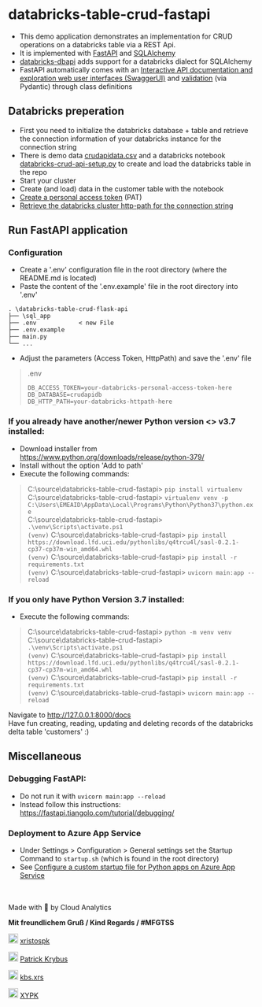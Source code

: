 # databricks-table-crud-fastapi
- This demo application demonstrates an implementation for CRUD operations on a databricks table via a REST Api.
- It is implemented with [FastAPI](https://fastapi.tiangolo.com/) and [SQLAlchemy](https://fastapi.tiangolo.com/tutorial/sql-databases/)
- [databricks-dbapi](https://flynn.gg/blog/databricks-sqlalchemy-dialect/) adds support for a databricks dialect for SQLAlchemy
- FastAPI automatically comes with an [Interactive API documentation and exploration web user interfaces (SwaggerUI)](https://fastapi.tiangolo.com/features/) and [validation](https://fastapi.tiangolo.com/features/#validation) (via Pydantic) through class definitions

## Databricks preperation
- First you need to initialize the databricks database + table and retrieve the connection information of your databricks instance for the connection string
- There is demo data [crudapidata.csv](https://github.com/xristospk/databricks-table-crud-fastapi/blob/master/crudapidata.csv) and a databricks notebook [databricks-crud-api-setup.py](https://github.com/xristospk/databricks-table-crud-fastapi/blob/master/databricks-crud-api-setup.py) to create and load the databricks table in the repo
- Start your cluster
- Create (and load) data in the customer table with the notebook
- [Create a personal access token](https://docs.databricks.com/dev-tools/api/latest/authentication.html#:~:text=Generate%20a%20personal%20access%20token,-This%20section%20describes&text=in%20the%20upper%20right%20corner,the%20Generate%20New%20Token%20button.) (PAT)
- [Retrieve the databricks cluster http-path for the connection string](https://docs.databricks.com/integrations/bi/jdbc-odbc-bi.html#get-server-hostname-port-http-path-and-jdbc-url) 


## Run FastAPI application
### Configuration
- Create a '.env' configuration file in the root directory (where the README.md is located)
- Paste the content of the '.env.example' file in the root directory into '.env' 

```
. \databricks-table-crud-flask-api
├── \sql_app
├── .env            < new File
├── .env.example
├── main.py
└── ...
```

- Adjust the parameters (Access Token, HttpPath) and save the '.env' file

> .env
> ```
> DB_ACCESS_TOKEN=your-databricks-personal-access-token-here
> DB_DATABASE=crudapidb
> DB_HTTP_PATH=your-databricks-httpath-here
> ```

### If you already have another/newer Python version <> v3.7 installed:
- Download installer from https://www.python.org/downloads/release/python-379/
- Install without the option 'Add to path'
- Execute the following commands:

> C:\source\databricks-table-crud-fastapi> `pip install virtualenv`  
> C:\source\databricks-table-crud-fastapi> `virtualenv venv -p C:\Users\EMEAID\AppData\Local\Programs\Python\Python37\python.exe`  
> C:\source\databricks-table-crud-fastapi> `.\venv\Scripts\activate.ps1`  
> `(venv)` C:\source\databricks-table-crud-fastapi> `pip install https://download.lfd.uci.edu/pythonlibs/q4trcu4l/sasl-0.2.1-cp37-cp37m-win_amd64.whl`  
> `(venv)` C:\source\databricks-table-crud-fastapi> `pip install -r requirements.txt`  
> `(venv)` C:\source\databricks-table-crud-fastapi> `uvicorn main:app --reload`  


### If you only have Python Version 3.7 installed:
- Execute the following commands:
> C:\source\databricks-table-crud-fastapi> `python -m venv venv`  
> C:\source\databricks-table-crud-fastapi> `.\venv\Scripts\activate.ps1`  
> `(venv)` C:\source\databricks-table-crud-fastapi> `pip install https://download.lfd.uci.edu/pythonlibs/q4trcu4l/sasl-0.2.1-cp37-cp37m-win_amd64.whl`  
> `(venv)` C:\source\databricks-table-crud-fastapi> `pip install -r requirements.txt `  
> `(venv)` C:\source\databricks-table-crud-fastapi> `uvicorn main:app --reload  `  
  
Navigate to http://127.0.0.1:8000/docs  
Have fun creating, reading, updating and deleting records of the databricks delta table 'customers' :)

## Miscellaneous

### Debugging FastAPI:
- Do not run it with `uvicorn main:app --reload` 
- Instead follow this instructions: https://fastapi.tiangolo.com/tutorial/debugging/

### Deployment to Azure App Service
- Under Settings > Configuration > General settings set the Startup Command to `startup.sh` (which is found in the root directory)
- See [Configure a custom startup file for Python apps on Azure App Service](https://docs.microsoft.com/en-us/azure/developer/python/tutorial-deploy-app-service-on-linux-04)

<br>
<br>
Made with 🧠 by Cloud Analytics <br>

**Mit freundlichem Gruß / Kind Regards / #MFGTSS**

<img src="https://cdn.worldvectorlogo.com/logos/linktree-2.svg" alt="drawing" width="20"/>  [xristospk](https://www.linktr.ee/xristospk)

<img src="https://user-images.githubusercontent.com/26623619/135774582-194d8c26-47de-455f-9746-98a06dd0e509.png" alt="drawing" width="20"/>  [Patrick Krybus](https://www.xing.com/profile/PatrickXristos_Krybus)

<img src="https://user-images.githubusercontent.com/26623619/135774544-e9215840-e364-4386-b409-180c12ade8c3.png" alt="drawing" width="20"/>  [kbs.xrs](http://instagram.com/kbs.xrs/)

<img src="https://user-images.githubusercontent.com/26623619/135774679-778a23f7-3959-4d31-aa3f-dc6b98778495.png" alt="drawing" width="20"/>  [XYPK](https://www.facebook.com/patrick.krybus) 
